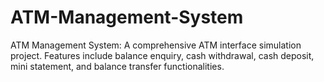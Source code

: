 # ATM-Management-System
ATM Management System: A comprehensive ATM interface simulation project. Features include balance enquiry, cash withdrawal, cash deposit, mini statement, and balance transfer functionalities.
